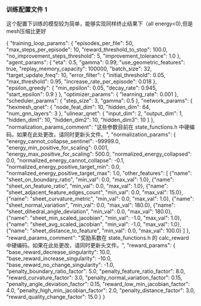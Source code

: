 ### 训练配置文件 1

这个配置下训练的模型较为简单，能够实现同样终止结果下（all energy<0),但是mesh压缩比更好

{
  "training_loop_params": {
    "episodes_per_file": 50,
    "max_steps_per_episode": 10,
    "reward_threshold_to_stop": 100.0,
    "no_improvement_steps_threshold": 5,
    "improvement_tolerance": 1.0
  },
  "agent_params": {
    "eta": 0.5,
    "gamma": 0.99,
    "use_geometric_features": true,
    "replay_memory_capacity": 100000,
    "batch_size": 32,
    "target_update_freq": 10,
    "error_filter": {
      "initial_threshold": 0.05,
      "max_threshold": 0.95,
      "increase_rate_per_episode": 0.018
    },
    "epsilon_greedy": {
      "min_epsilon": 0.05,
      "decay_rate": 0.945,
      "start_epsilon": 0.9
    }
  },
  "optimizer_params": {
    "learning_rate": 0.001
  },
  "scheduler_params": {
    "step_size": 3,
    "gamma": 0.5
  },
  "network_params": {
    "hexmesh_qnet": {
      "node_feat_dim": 10,
      "hidden_dim": 64,
      "num_gnn_layers": 3
    },
    "ulinear_qnet": {
      "input_dim": 2,
      "output_dim": 1,
      "hidden_dim1": 10,
      "hidden_dim2": 10,
      "hidden_dim3": 10
    }
  },
  "normalization_params_comment": "这些参数目前在 state_functions.h 中硬编码。如果在此处更改，请同时更新头文件。",
  "normalization_params": {
    "energy_cannot_collapse_sentinel": -99999.0,
    "energy_min_positive_for_scaling": 0.001,
    "energy_max_positive_for_scaling": 500.0,
    "normalized_energy_collapsed": 0.0,
    "normalized_energy_cannot_collapse": -0.1,
    "normalized_energy_positive_target_min": 0.0,
    "normalized_energy_positive_target_max": 1.0,
    "other_features": [
        {"name": "sheet_on_boundary_ratio", "min_val": 0.0, "max_val": 1.0},
        {"name": "sheet_on_feature_ratio", "min_val": 0.0, "max_val": 1.0},
        {"name": "sheet_adjacent_feature_edges_count", "min_val": 0.0, "max_val": 15.0},
        {"name": "sheet_curvature_metric", "min_val": 0.0, "max_val": 1.0},
        {"name": "sheet_normal_variation", "min_val": 0.0, "max_val": 180.0},
        {"name": "sheet_dihedral_angle_deviation", "min_val": 0.0, "max_val": 180.0},
        {"name": "sheet_min_scaled_jacobian", "min_val": -1.0, "max_val": 1.0},
        {"name": "sheet_avg_scaled_jacobian", "min_val": -1.0, "max_val": 1.0},
        {"name": "sheet_distance_to_feature", "min_val": 0.0, "max_val": 100.0}
    ]
  },
  "reward_params_comment": "奖励系数在 state_functions.h 的 calc_reward 中硬编码。如果在此处更改，请同时更新头文件。",
  "reward_params": {
      "base_reward_decrease_singularity": 10.0,
      "base_reward_increase_singularity": -10.0,
      "base_reward_no_change_singularity": -1.0,
      "penalty_boundary_ratio_factor": 5.0,
      "penalty_feature_ratio_factor": 8.0,
      "reward_curvature_factor": 3.0,
      "penalty_normal_variation_factor": 0.15,
      "penalty_angle_deviation_factor": 0.15,
      "reward_low_min_jacobian_factor": 4.0,
      "penalty_high_min_jacobian_factor": 2.0,
      "penalty_distance_factor": 3.0,
      "reward_quality_change_factor": 15.0
  }
}
